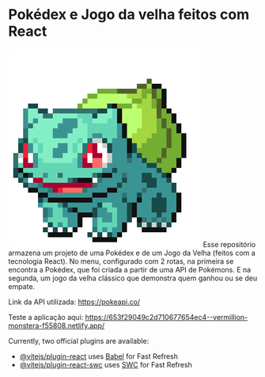 # Pokédex e Jogo da velha feitos com React
<img src="bulbasaur.gif"/>
Esse repositório armazena um projeto de uma Pokédex e de um Jogo da Velha (feitos com a tecnologia React).
No menu, configurado com 2 rotas, na primeira se encontra a Pokédex, que foi criada a partir de uma API de Pokémons.
E na segunda, um jogo da velha clássico que demonstra quem ganhou ou se deu empate.

Link da API utilizada:
https://pokeapi.co/ 

Teste a aplicação aqui: https://653f29049c2d710677654ec4--vermillion-monstera-f55808.netlify.app/

Currently, two official plugins are available:

- [@vitejs/plugin-react](https://github.com/vitejs/vite-plugin-react/blob/main/packages/plugin-react/README.md) uses [Babel](https://babeljs.io/) for Fast Refresh
- [@vitejs/plugin-react-swc](https://github.com/vitejs/vite-plugin-react-swc) uses [SWC](https://swc.rs/) for Fast Refresh
